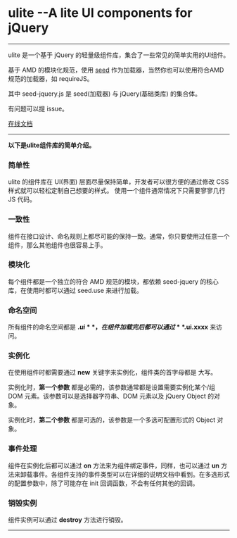 # ulite --A lite UI components for jQuery

***

ulite 是一个基于 jQuery 的轻量级组件库，集合了一些常见的简单实用的UI组件。

基于 AMD 的模块化规范，使用 [seed](https://github.com/xiebaochun/seed) 作为加载器，当然你也可以使用符合AMD规范的加载器，如 requireJS。

其中 seed-jquery.js 是 seed(加载器) 与 jQuery(基础类库) 的集合体。

有问题可以提 issue。 

[在线文档](https://xiebaochun.github.io/ulite/)

***

**以下是ulite组件库的简单介绍。**

### 简单性
ulite 的组件库在 UI(界面) 层面尽量保持简单，开发者可以很方便的通过修改 CSS 样式就可以轻松定制自己想要的样式。
使用一个组件通常情况下只需要寥寥几行 JS 代码。

### 一致性
组件在接口设计、命名规则上都尽可能的保持一致。通常，你只要使用过任意一个组件，那么其他组件也很容易上手。

### 模块化
每个组件都是一个独立的符合 AMD 规范的模块，都依赖 seed-jquery 的核心库，在使用时都可以通过 seed.use 来进行加载。

### 命名空间
所有组件的命名空间都是 **$.ui**，在组件加载完后都可以通过 **$.ui.xxxx** 来访问。

### 实例化
在使用组件时都需要通过 **new** 关键字来实例化，组件类的首字母都是 大写。

实例化时，**第一个参数** 都是必需的，该参数通常都是设置需要实例化某个/组 DOM 元素。该参数可以是选择器字符串、DOM 元素以及 jQuery Object 的对象。

实例化时，**第二个参数** 都是可选的，该参数是一个多选可配置形式的 Object 对象。

### 事件处理
组件在实例化后都可以通过 **on** 方法来为组件绑定事件，同样，也可以通过 **un** 方法来卸载事件。各组件支持的事件类型可以在详细的说明文档中看到。在多选形式的配置参数中，除了可能存在 init 回调函数，不会有任何其他的回调。

### 销毁实例
组件实例可以通过 **destroy** 方法进行销毁。

***
